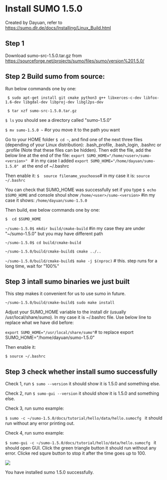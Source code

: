 # Install SUMO 1.5.0
Created by Dayuan, refer to  https://sumo.dlr.de/docs/Installing/Linux_Build.html

## Step 1
 Download sumo-src-1.5.0.tar.gz from https://sourceforge.net/projects/sumo/files/sumo/version%201.5.0/

## Step 2 Build sumo from source: 
Run below commands one by one:

``` $ sudo apt-get install git cmake python3 g++ libxerces-c-dev libfox-1.6-dev libgdal-dev libproj-dev libgl2ps-dev```

``` $ tar xzf sumo-src-1.5.0.tar.gz```

``` $ ls ``` you should see a directory called "sumo-1.5.0"

``` $ mv sumo-1.5.0 ~ ``` #or you move it to the path you want


 Go to your HOME folder ```$ cd ~```, and find one of the next three files (depending of your Linux distribution): .bash_profile, .bash_login, .bashrc or .profile (Note that these files can be hidden). Then edit the file, add the below line at the end of the file:
 ```export SUMO_HOME="/home/<user>/sumo-<version>" ``` # in my case I added ```export SUMO_HOME="/home/dayuan/sumo-1.5.0" ``` at the end of ~/.bashrc

Then enable it:
``` $  source filename_youchoose ```# in my case it is: ```source ~/.bashrc ```
 
 
 You can check that SUMO_HOME was successfully set if you type
 ```$ echo $SUMO_HOME```
 and console shoul show ```/home/<user>/sumo-<version>``` #in my case it shows: ```/home/dayuan/sumo-1.5.0```

Then build, exe below commands one by one:

 ```$  cd $SUMO_HOME``` 

```~/sumo-1.5.0$ mkdir build/cmake-build``` #in my case they are under "~/sumo-1.5.0" but you may have different path 

```~/sumo-1.5.0$ cd build/cmake-build```

```~/sumo-1.5.0/build/cmake-build$ cmake ../..```

```~/sumo-1.5.0/build/cmake-build$ make -j $(nproc)``` # this. step runs for a long time, wait for "100%"


## Step 3 intall sumo binaries we just built 
This step makes it convenient for us to use sumo in future.

```~/sumo-1.5.0/build/cmake-build$ sudo make install```

Adjust your SUMO_HOME variable to the install dir (usually /usr/local/share/sumo). In my case it is ~/.bashrc file. Use below line to replace what we have did before: 

```export SUMO_HOME="/usr/local/share/sumo"```#  to replace export SUMO_HOME="/home/dayuan/sumo-1.5.0"

Then enable it:

```$ source ~/.bashrc```


## Step 3 check whether install sumo successfully

Check 1, run
```$ sumo --version``` it should show it is 1.5.0 and something else.


Check 2, run
```$ sumo-gui --version``` it should show it is 1.5.0 and something else.


Check 3, run sumo example:

```$ sumo -c ~/sumo-1.5.0/docs/tutorial/hello/data/hello.sumocfg ``` it should run without any error printing out.


Check 4, run sumo example:

```$ sumo-gui -c ~/sumo-1.5.0/docs/tutorial/hello/data/hello.sumocfg ``` it should open GUI. Click the green triangle button it should run without any error. Clicke red squre button to stop it after the time goes up to 100.

![](img/screenshot_sumogui.png)

You have installed sumo 1.5.0 successfully.



